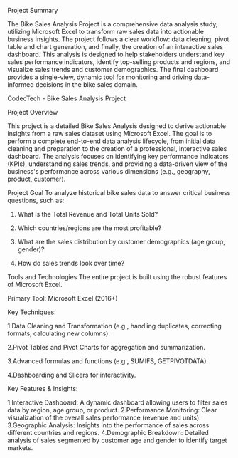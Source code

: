 Project Summary

The Bike Sales Analysis Project is a comprehensive data analysis study, utilizing Microsoft Excel to transform raw sales data into actionable business insights. The project follows a clear workflow: data cleaning, pivot table and chart generation, and finally, the creation of an interactive sales dashboard. This analysis is designed to help stakeholders understand key sales performance indicators, identify top-selling products and regions, and visualize sales trends and customer demographics. The final dashboard provides a single-view, dynamic tool for monitoring and driving data-informed decisions in the bike sales domain.

CodecTech - Bike Sales Analysis Project

Project Overview

This project is a detailed Bike Sales Analysis designed to derive actionable insights from a raw sales dataset using Microsoft Excel. The goal is to perform a complete end-to-end data analysis lifecycle, from initial data cleaning and preparation to the creation of a professional, interactive sales dashboard.
The analysis focuses on identifying key performance indicators (KPIs), understanding sales trends, and providing a data-driven view of the business's performance across various dimensions (e.g., geography, product, customer).

Project Goal
To analyze historical bike sales data to answer critical business questions, such as:

1. What is the Total Revenue and Total Units Sold?

2. Which countries/regions are the most profitable?
   
3. What are the sales distribution by customer demographics (age group, gender)?
   
4. How do sales trends look over time?

Tools and Technologies
The entire project is built using the robust features of Microsoft Excel.

Primary Tool: Microsoft Excel (2016+)

Key Techniques:

1.Data Cleaning and Transformation (e.g., handling duplicates, correcting formats, calculating new columns).

2.Pivot Tables and Pivot Charts for aggregation and summarization.

3.Advanced formulas and functions (e.g., SUMIFS, GETPIVOTDATA).

4.Dashboarding and Slicers for interactivity.

Key Features & Insights:

1.Interactive Dashboard: A dynamic dashboard allowing users to filter sales data by region, age group, or product.
2.Performance Monitoring: Clear visualization of the overall sales performance (revenue and units).
3.Geographic Analysis: Insights into the performance of sales across different countries and regions.
4.Demographic Breakdown: Detailed analysis of sales segmented by customer age and gender to identify target markets.
